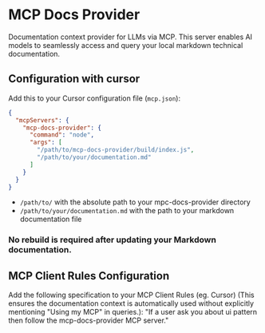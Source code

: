# MCP Docs Provider

Documentation context provider for LLMs via MCP. This server enables AI models to seamlessly access and query your local markdown technical documentation.

## Configuration with cursor

Add this to your Cursor configuration file (`mcp.json`):

```json
{
  "mcpServers": {
    "mcp-docs-provider": {
      "command": "node",
      "args": [
        "/path/to/mcp-docs-provider/build/index.js",
        "/path/to/your/documentation.md"
      ]
    }
  }
}
```


- `/path/to/` with the absolute path to your mpc-docs-provider directory
- `/path/to/your/documentation.md` with the path to your markdown documentation file
### No rebuild is required after updating your Markdown documentation.

## MCP Client Rules Configuration

Add the following specification to your MCP Client Rules (eg. Cursor) (This ensures the documentation context is automatically used without explicitly mentioning "Using my MCP" in queries.):
"If a user ask you about ui pattern then follow the mcp-docs-provider MCP server."
